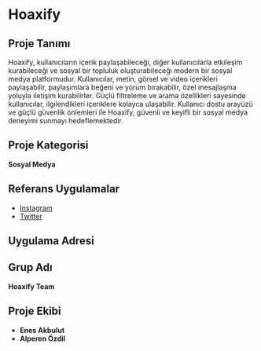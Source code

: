 # Hoaxify

## Proje Tanımı
Hoaxify, kullanıcıların içerik paylaşabileceği, diğer kullanıcılarla etkileşim kurabileceği ve sosyal bir topluluk oluşturabileceği modern bir sosyal medya platformudur. Kullanıcılar, metin, görsel ve video içerikleri paylaşabilir, paylaşımlara beğeni ve yorum bırakabilir, özel mesajlaşma yoluyla iletişim kurabilirler. Güçlü filtreleme ve arama özellikleri sayesinde kullanıcılar, ilgilendikleri içeriklere kolayca ulaşabilir. Kullanıcı dostu arayüzü ve güçlü güvenlik önlemleri ile Hoaxify, güvenli ve keyifli bir sosyal medya deneyimi sunmayı hedeflemektedir.

## Proje Kategorisi
**Sosyal Medya**

## Referans Uygulamalar
- [Instagram](https://www.instagram.com)
- [Twitter](https://www.twitter.com)

## Uygulama Adresi


## Grup Adı
**Hoaxify Team**

## Proje Ekibi
- **Enes Akbulut**
- **Alperen Özdil**
